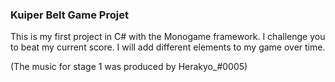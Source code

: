 ### Kuiper Belt Game Projet

This is my first project in C# with the Monogame framework.
I challenge you to beat my current score.
I will add different elements to my game over time.

(The music for stage 1 was produced by Herakyo_#0005)
